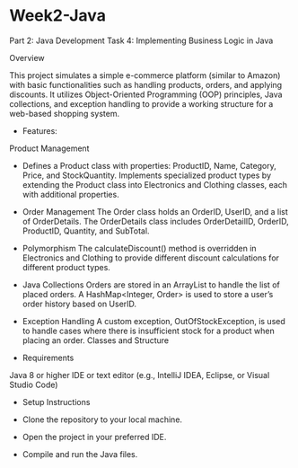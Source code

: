 # Week2-Java
Part 2: Java Development Task 4: Implementing Business Logic in Java

Overview

This project simulates a simple e-commerce platform (similar to Amazon) with basic functionalities such as handling products, orders, and applying discounts. It utilizes Object-Oriented Programming (OOP) principles, Java collections, and exception handling to provide a working structure for a web-based shopping system.

- Features:

Product Management
- Defines a Product class with properties: ProductID, Name, Category, Price, and StockQuantity.
 Implements specialized product types by extending the Product class into Electronics and Clothing classes, each with additional properties.
- Order Management
 The Order class holds an OrderID, UserID, and a list of OrderDetails.
 The OrderDetails class includes OrderDetailID, OrderID, ProductID, Quantity, and SubTotal.
- Polymorphism
 The calculateDiscount() method is overridden in Electronics and Clothing to provide different discount calculations for different product types.
- Java Collections
Orders are stored in an ArrayList<Order> to handle the list of placed orders.
A HashMap<Integer, Order> is used to store a user’s order history based on UserID.
- Exception Handling
A custom exception, OutOfStockException, is used to handle cases where there is insufficient stock for a product when placing an order.
Classes and Structure

- Requirements

Java 8 or higher
IDE or text editor (e.g., IntelliJ IDEA, Eclipse, or Visual Studio Code)

- Setup Instructions

- Clone the repository to your local machine.
- Open the project in your preferred IDE.
- Compile and run the Java files.

